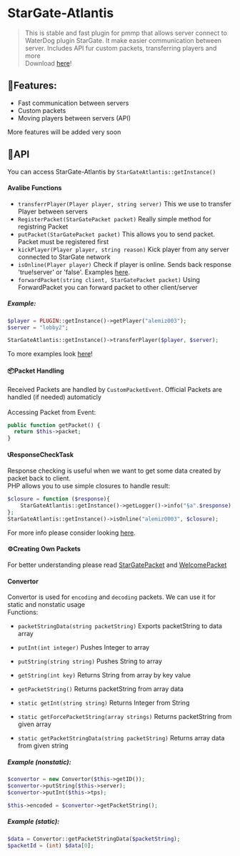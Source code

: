# StarGate-Atlantis
> This is stable and fast plugin for pmmp that allows server connect to WaterDog plugin StarGate. It make easier communication between server. Includes API fur custom packets, transferring players and more 
</br> Download [here](https://poggit.pmmp.io/ci/Alemiz112/StarGate-Atlantis/)!

## 🎯Features:
- Fast communication between servers
- Custom packets
- Moving players between servers (API)

More features will be added very soon

## 🔧API
You can access StarGate-Atlantis by ``StarGateAtlantis::getInstance()``
#### Avalibe Functions
- ``transferrPlayer(Player player, string server)`` This we use to transfer Player between servers
- ``RegisterPacket(StarGatePacket packet)`` Really simple method for registring Packet
- ``putPacket(StarGatePacket packet)`` This allows you to send packet. Packet must be registered first
- ``kickPlayer(Player player, string reason)``  Kick player from any server connected to StarGate network
- ``isOnline(Player player)`` Check if player is online. Sends back response 'true!server' or 'false'. Examples [here](https://github.com/Alemiz112/StarGate-Universe/tree/master/src/tests#playeronline-response).
- ``forwardPacket(string client, StarGatePacket packet)`` Using ForwardPacket you can forward packet to other client/server
##### Example:
```php
$player = PLUGIN::getInstance()->getPlayer("alemiz003");
$server = "lobby2";

StarGateAtlantis::getInstance()->transferPlayer($player, $server);
```
To more examples look [here](https://github.com/Alemiz112/StarGate-Atlantis/tree/master/src/tests)!

#### 📦Packet Handling
Received Packets are handled by ``CustomPacketEvent``. Official Packets are handled (if needed) automaticly</br></br>
Accessing Packet from Event:</br>
```php
public function getPacket() {
  return $this->packet;
}
```
#### 📞ResponseCheckTask
Response checking is useful when we want to get some data created by packet back to client.</br>
PHP allows you to use simple closures to handle result:
```php
$closure = function ($response){
    StarGateAtlantis::getInstance()->getLogger()->info("§a".$response);
};
StarGateAtlantis::getInstance()->isOnline("alemiz0003", $closure);
``` 
For more info please consider looking [here](https://github.com/Alemiz112/StarGate-Universe/tree/master/src/tests).

#### ⚙️Creating Own Packets
For better understanding please read [StarGatePacket](https://github.com/Alemiz112/StarGate-Atlantis/blob/master/src/alemiz/sga/packets/StarGatePacket.php) and [WelcomePacket](https://github.com/Alemiz112/StarGate-Atlantis/blob/master/src/alemiz/sga/packets/WelcomePacket.php)
#### Convertor
Convertor is used for ``encoding`` and ``decoding`` packets. We can use it for static and nonstatic usage</br>
Functions:</br>
- ``packetStringData(string packetString)`` Exports packetString to data array
- ``putInt(int integer)`` Pushes Integer to array
- ``putString(string string)`` Pushes String to array
- ``getString(int key)`` Returns String from array by key value
- ``getPacketString()`` Returns packetString from array data

- ``static getInt(string string)`` Returns Integer from String
- ``static getForcePacketString(array strings)`` Returns packetString from given array
- ``static getPacketStringData(string packetString)`` Returns array data from given string

##### Example (nonstatic):
```php
$convertor = new Convertor($this->getID());
$convertor->putString($this->server);
$convertor->putInt($this->tps);

$this->encoded = $convertor->getPacketString();
```
##### Example (static):
```php
$data = Convertor::getPacketStringData($packetString);
$packetId = (int) $data[0];
```
